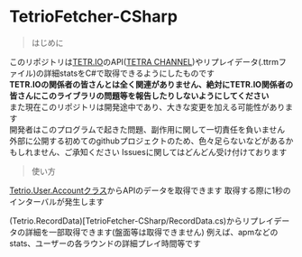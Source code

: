 # TetrioFetcher-CSharp
> はじめに

このリポジトリは[TETR.IO](https://tetr.io)のAPI([TETRA CHANNEL](https://ch.tetr.io))やリプレイデータ(.ttrmファイル)の詳細statsをC#で取得できるようにしたものです  
**TETR.IOの関係者の皆さんとは全く関連がありません、絶対にTETR.IO関係者の皆さんにこのライブラリの問題等を報告したりしないようにしてください**  
また現在このリポジトリは開発途中であり、大きな変更を加える可能性があります  
開発者はこのプログラムで起きた問題、副作用に関して一切責任を負いません  
外部に公開する初めてのgithubプロジェクトのため、色々足らないなどがあるかもしれません、ご承知ください
Issuesに関してはどんどん受け付けております

> 使い方

[Tetrio.User.Accountクラス](TetrioFetcher-CSharp/TetrioUser.cs)からAPIのデータを取得できます
取得する際に1秒のインターバルが発生します

(Tetrio.RecordData)[TetrioFetcher-CSharp/RecordData.cs)からリプレイデータの詳細を一部取得できます(盤面等は取得できません)
例えば、apmなどのstats、ユーザーの各ラウンドの詳細プレイ時間等です
